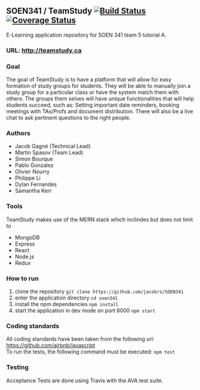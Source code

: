 ## SOEN341 / TeamStudy [![Build Status](https://travis-ci.org/jacobrs/SOEN341.svg?branch=master)](https://travis-ci.org/jacobrs/SOEN341) [![Coverage Status](https://coveralls.io/repos/github/jacobrs/SOEN341/badge.svg?branch=master)](https://coveralls.io/github/jacobrs/SOEN341?branch=master)
E-Learning application repository for SOEN 341 team 5 tutorial A.

### URL: http://teamstudy.ca

### Goal
The goal of TeamStudy is to have a platform that will allow for easy formation of study groups for students. They will be able to manually join a study group for a particular class or have the system match them with others. The groups them selves will have unique functionalities that will help students succeed, such as: Setting important date reminders, booking meetings with TAs/Profs and document distribution. There will also be a live chat to ask pertinent questions to the right people.

### Authors
* Jacob Gagné (Technical Lead)
* Martin Spasov (Team Lead)
* Simon Bourque
* Pablo Gonzalez
* Olivier Nourry
* Philippe Li
* Dylan Fernandes
* Samantha Kerr

### Tools
TeamStudy makes use of the MERN stack which inclindes but does not limit to
* MongoDB
* Express
* React
* Node.js
* Redux

### How to run
1) clone the repository `git clone https://github.com/jacobrs/SOEN341`
2) enter the application directory `cd soen341`
3) install the npm dependencies `npm install`
4) start the application in dev mode on port 8000 `npm start`

### Coding standards
All coding standards have been taken from the following url: https://github.com/airbnb/javascript<br>
To run the tests, the following command must be executed: `npm test`

### Testing
Acceptance Tests are done using Travis with the AVA test suite.
